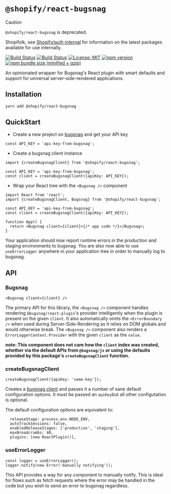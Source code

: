 # `@shopify/react-bugsnag`

> [!CAUTION]
>
> `@shopify/react-bugsnag` is deprecated.
>
> Shopifolk, see
> [Shopify/quilt-internal](https://github.com/shopify/quilt-internal) for
> information on the latest packages available for use internally.

[![Build Status](https://github.com/Shopify/quilt/workflows/Node-CI/badge.svg?branch=main)](https://github.com/Shopify/quilt/actions?query=workflow%3ANode-CI)
[![Build Status](https://github.com/Shopify/quilt/workflows/Ruby-CI/badge.svg?branch=main)](https://github.com/Shopify/quilt/actions?query=workflow%3ARuby-CI)
[![License: MIT](https://img.shields.io/badge/License-MIT-green.svg)](LICENSE.md) [![npm version](https://badge.fury.io/js/%40shopify%2Freact-bugsnag.svg)](https://badge.fury.io/js/%40shopify%2Freact-bugsnag.svg) [![npm bundle size (minified + gzip)](https://img.shields.io/bundlephobia/minzip/@shopify/react-bugsnag.svg)](https://img.shields.io/bundlephobia/minzip/@shopify/react-bugsnag.svg)

An opinionated wrapper for Bugsnag's React plugin with smart defaults and support for universal server-side-rendered applications.

## Installation

```bash
yarn add @shopify/react-bugsnag
```

## QuickStart

- Create a new project on [bugsnag](https://app.bugsnag.com) and get your API key

```tsx
const API_KEY = 'api-key-from-bugsnag';
```

- Create a bugsnag client instance

```tsx
import {createBugsnagClient} from '@shopify/react-bugsnag';

const API_KEY = 'api-key-from-bugsnag';
const client = createBugsnagClient({apiKey: API_KEY});
```

- Wrap your React tree with the `<Bugsnag />` component

```tsx
import React from 'react';
import {createBugsnagClient, Bugsnag} from '@shopify/react-bugsnag';

const API_KEY = 'api-key-from-bugsnag';
const client = createBugsnagClient({apiKey: API_KEY});

function App() {
  return <Bugsnag client={client}>{/* app code */}</Bugsnag>;
}
```

Your application should now report runtime errors in the production and staging environments to bugsnag. You are also now able to use `useErrorLogger` anywhere in your application tree in order to manually log to bugsnag.

## API

### Bugsnag

```tsx
<Bugsnag client={client} />
```

The primary API for this library, the `<Bugsnag />` component handles rendering `@bugsnag/react-plugin`'s provider intelligently when the plugin is present on the given `client`. It also automatically omits the `<ErrorBoundary />` when used during Server-Side-Rendering as it relies on DOM globals and would otherwise break. The `<Bugsnag />` component also renders a `ErrorLoggerContext.Provider` with the given `client` as the `value`.

**note: This component does not care how the `client` index was created, whether via the default APIs from `@bugsnag/js` or using the defaults provided by this package's `createBugsnagClient` function.**

### createBugsnagClient

```tsx
createBugsnagClient({apiKey: 'some-key'});
```

Creates a [bugsnag client](https://docs.bugsnag.com/platforms/javascript/configuration-options/) and passes it a number of sane default configuration options. It must be passed an `apiKey`but all other configutation is optional.

The default configuration options are equivalent to:

```tsx
  releaseStage: process.env.NODE_ENV,
  autoTrackSessions: false,
  enabledReleaseStages: ['production', 'staging'],
  maxBreadcrumbs: 40,
  plugins: [new ReactPlugin()],
```

### useErrorLogger

```tsx
const logger = useErrorLogger();
logger.notify(new Error('manually notifying'));
```

This API provides a way for any component to manually notify. This is ideal for flows such as fetch requests where the error may be handled in the code but you wish to send an error to bugsnag regardless.
